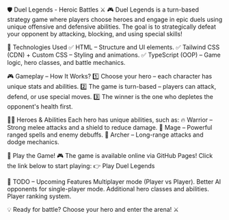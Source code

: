 🛡️ Duel Legends - Heroic Battles ⚔️
🎮 Duel Legends is a turn-based strategy game where players choose heroes and engage in epic duels using unique offensive and defensive abilities. The goal is to strategically defeat your opponent by attacking, blocking, and using special skills!

🚀 Technologies Used
✅ HTML – Structure and UI elements.
✅ Tailwind CSS (CDN) + Custom CSS – Styling and animations.
✅ TypeScript (OOP) – Game logic, hero classes, and battle mechanics.

🎮 Gameplay – How It Works?
1️⃣ Choose your hero – each character has unique stats and abilities.
2️⃣ The game is turn-based – players can attack, defend, or use special moves.
3️⃣ The winner is the one who depletes the opponent's health first.

🦸‍♂️ Heroes & Abilities
Each hero has unique abilities, such as:
🔥 Warrior – Strong melee attacks and a shield to reduce damage.
🧙 Mage – Powerful ranged spells and enemy debuffs.
🏹 Archer – Long-range attacks and dodge mechanics.

📜 Play the Game!
🎮 The game is available online via GitHub Pages! Click the link below to start playing:
👉 Play Duel Legends

📌 TODO – Upcoming Features
 Multiplayer mode (Player vs Player).
 Better AI opponents for single-player mode.
 Additional hero classes and abilities.
 Player ranking system.

 💡 Ready for battle? Choose your hero and enter the arena! ⚔️
